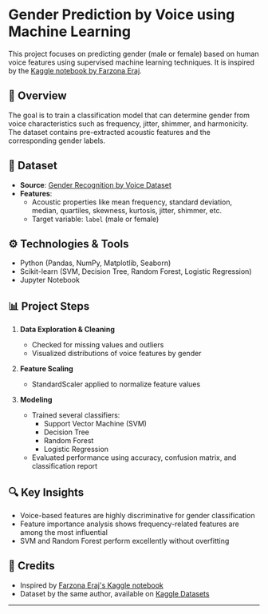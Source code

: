 # Gender Prediction by Voice using Machine Learning

This project focuses on predicting gender (male or female) based on human voice features using supervised machine learning techniques. It is inspired by the [Kaggle notebook by Farzona Eraj](https://www.kaggle.com/code/farzonaeraj/predict-gender-by-voice).

## 🧠 Overview

The goal is to train a classification model that can determine gender from voice characteristics such as frequency, jitter, shimmer, and harmonicity. The dataset contains pre-extracted acoustic features and the corresponding gender labels.

## 📁 Dataset

- **Source**: [Gender Recognition by Voice Dataset](https://www.kaggle.com/datasets/farzonaeraj/predict-gender-by-voice)
- **Features**: 
  - Acoustic properties like mean frequency, standard deviation, median, quartiles, skewness, kurtosis, jitter, shimmer, etc.
  - Target variable: `label` (male or female)

## ⚙️ Technologies & Tools

- Python (Pandas, NumPy, Matplotlib, Seaborn)
- Scikit-learn (SVM, Decision Tree, Random Forest, Logistic Regression)
- Jupyter Notebook

## 📊 Project Steps

1. **Data Exploration & Cleaning**  
   - Checked for missing values and outliers  
   - Visualized distributions of voice features by gender

2. **Feature Scaling**  
   - StandardScaler applied to normalize feature values

3. **Modeling**  
   - Trained several classifiers:
     - Support Vector Machine (SVM)
     - Decision Tree
     - Random Forest
     - Logistic Regression
   - Evaluated performance using accuracy, confusion matrix, and classification report

## 🔍 Key Insights

- Voice-based features are highly discriminative for gender classification
- Feature importance analysis shows frequency-related features are among the most influential
- SVM and Random Forest perform excellently without overfitting
## 📌 Credits

- Inspired by [Farzona Eraj's Kaggle notebook](https://www.kaggle.com/code/farzonaeraj/predict-gender-by-voice)
- Dataset by the same author, available on [Kaggle Datasets](https://www.kaggle.com/datasets/farzonaeraj/predict-gender-by-voice)

---
